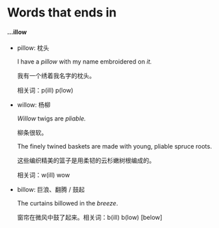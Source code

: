 # Words that ends in

#### …illow

* pillow: 枕头

  I have a _pillow_ with my name embroidered on _it._

  我有一个绣着我名字的枕头。

  相关词：p\(ill\) p\(low\)

* willow: 杨柳

  _Willow_ twigs are _pliable._

  柳条很软。

  The finely twined baskets are made with young, pliable spruce roots.

  这些编织精美的篮子是用柔韧的云杉嫩树根编成的。

  相关词：w\(ill\) wow

* billow: 巨浪、翻腾 / 鼓起

  The curtains billowed in the _breeze_.

  窗帘在微风中鼓了起来。相关词：b\(ill\) b\(low\) \[below\]

